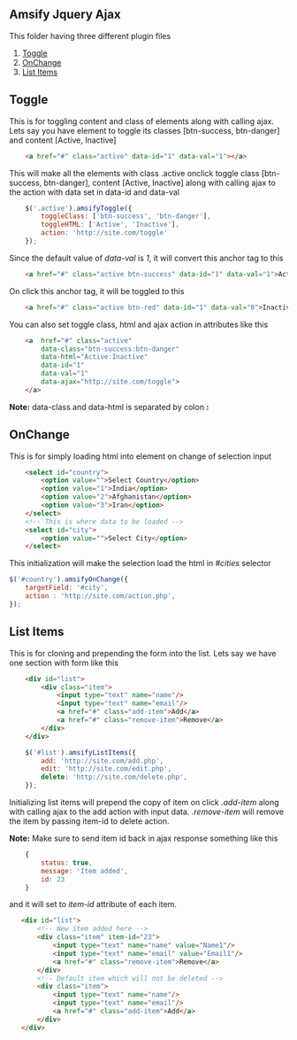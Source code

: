 Amsify Jquery Ajax
------------------

This folder having three different plugin files

1. [Toggle](#toggle)
2. [OnChange](#onchange)
3. [List Items](#list-items)

## Toggle
This is for toggling content and class of elements along with calling ajax.
Lets say you have element to toggle its classes [btn-success, btn-danger] and content [Active, Inactive]
```html
	<a href="#" class="active" data-id="1" data-val="1"></a>
```
This will make all the elements with class .active onclick toggle class [btn-success, btn-danger], content [Active, Inactive] along with calling ajax to the action with data set in data-id and data-val
```js
	$('.active').amsifyToggle({
		toggleClass: ['btn-success', 'btn-danger'],
		toggleHTML: ['Active', 'Inactive'],
		action: 'http://site.com/toggle'
	});
```
Since the default value of *data-val* is *1*, it will convert this anchor tag to this
```html
	<a href="#" class="active btn-success" data-id="1" data-val="1">Active</a>
```
On click this anchor tag, it will be toggled to this
```html
	<a href="#" class="active btn-red" data-id="1" data-val="0">Inactive</a>
```

You can also set toggle class, html and ajax action in attributes like this
```html
	<a 	href="#" class="active"
		data-class="btn-success:btn-danger"
		data-html="Active:Inactive"
		data-id="1"
		data-val="1"
		data-ajax="http://site.com/toggle">
	</a>
```
**Note:** data-class and data-html is separated by colon **:**

## OnChange
This is for simply loading html into element on change of selection input
```html
	<select id="country">
		<option value="">Select Country</option>
		<option value="1">India</option>
		<option value="2">Afghanistan</option>
		<option value="3">Iran</option>
	</select>
	<!-- This is where data to be loaded -->
	<select id="city">
		<option value="">Select City</option>
	</select>
```
This initialization will make the selection load the html in *#cities* selector
```js
$('#country').amsifyOnChange({
	targetField: '#city',
	action : 'http://site.com/action.php',
});
```

## List Items
This is for cloning and prepending the form into the list. Lets say we have one section with form like this
```html
	<div id="list">
		<div class="item">
			<input type="text" name="name"/>
			<input type="text" name="email"/>
			<a href="#" class="add-item">Add</a>
			<a href="#" class="remove-item">Remove</a>	
		</div>
	</div>
```

```js
	$('#list').amsifyListItems({
		add: 'http://site.com/add.php',
		edit: 'http://site.com/edit.php',
		delete: 'http://site.com/delete.php',
	});
```
Initializing list items will prepend the copy of item on click *.add-item* along with calling ajax to the add action with input data.
*.remove-item* will remove the item by passing item-id to delete action.

**Note:** Make sure to send item id back in ajax response something like this
```js
	{
		status: true,
		message: 'Item added',
		id: 23
	}
```
 and it will set to *item-id* attribute of each item.
 ```html
	<div id="list">
		<!-- New item added here -->
		<div class="item" item-id="23">
			<input type="text" name="name" value="Name1"/>
			<input type="text" name="email" value="Email1"/>
			<a href="#" class="remove-item">Remove</a>	
		</div>
		<!-- Default item which will not be deleted -->
		<div class="item">
			<input type="text" name="name"/>
			<input type="text" name="email"/>
			<a href="#" class="add-item">Add</a>
		</div>
	</div>
```